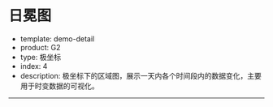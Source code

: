 # 日冕图

- template: demo-detail
- product: G2
- type: 极坐标
- index: 4
- description: 极坐标下的区域图，展示一天内各个时间段内的数据变化，主要用于时变数据的可视化。

----

<script>
var Frame = G2.Frame;
$.getJSON('../../static/data/page-views.json',function (data) {
  var chart = new G2.Chart({
    id: 'c1',
    width: 1000,
    height: 500,
    plotCfg: {
      margin: [60, 100]
    }
  });

  chart.source(data, {
    views: {
      max: 25,
      min: 0,
      nice: false
    },
    hour: {
      ticks: ['0', '3', '6', '9', '12', '15', '18', '21']
    }
  });
  chart.coord('polar', {
    inner: 0.35
  });
  chart.axis('hour', {
    grid: null,
    formatter: function(val) {
      if (val * 1 >= 12) {
        return val + ' pm';
      } else {
        return val + ' am';
      }
    }
  });
  chart.axis('views', {
    tickLine: null,
    line: null,
    grid: {
      line: {
        lineDash: [0, 0]
      }
    }
  });
  chart.legend(false);
  chart.area().position('hour*views').color('page', ['#cd57a4', '#b236a3', '#fa6f7f', '#fa7c3b', '#e96b6b']).shape('smooth').opacity(0.15);
  chart.render();
}); 
</script>




